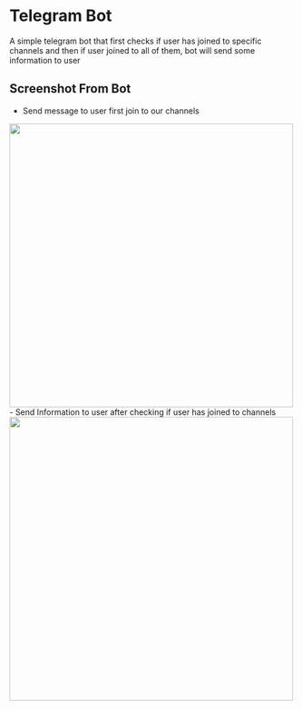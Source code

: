 
# Telegram Bot

A simple telegram bot that first checks if user has joined to specific channels and then if user joined to all of them, bot will send some information to user


## Screenshot From Bot
 - Send message to user first join to our channels
<img src="https://parsiweb.iapp.ir/Screenshot%202024-04-18%20220014.png" width="500" height="500">
 - Send Information to user after checking if user has joined to channels
<img src="https://parsiweb.iapp.ir/Screenshot%202024-04-18%20215238.png" width="500" height="500">

